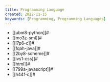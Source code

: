 ```yaml
---
title: Programming Language
created: 2022-11-15
keywords: [Programming, Programming Languages]
---
```


- [[ubm8-python]]#
- [[mo3z-sml]]#
- [[l7p6-c]]#
- [[fqah-java]]#
- [[2by8-scheme]]#
- [[ivs1-css]]#
- [[html]]#
- [[799a-javascript]]#
- [[h44f-c]]#
